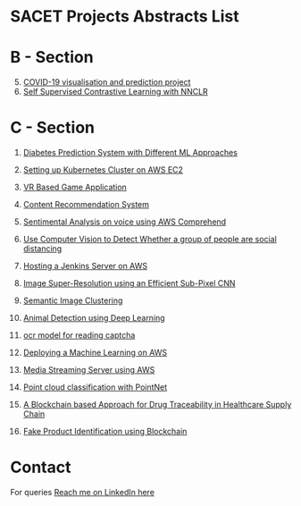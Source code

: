 # SACET Projects Abstracts List

# B - Section

5. <a href="b-section/5b.pdf">COVID-19 visualisation and prediction project</a>
9. <a href="b-section/9b.pdf">Self Supervised Contrastive Learning with NNCLR</a>

# C - Section

1. <a href="c-section/1C-Diabetes Prediction System with Different ML Approaches.pdf">Diabetes Prediction System with Different ML Approaches</a>
2. <a href="c-section/2C - Setting up Kubernetes Cluster on AWS EC2.pdf">Setting up Kubernetes Cluster on AWS EC2</a> 
3. <a href="c-section/3C-VR BASED GAME APPLICATION.pdf">VR Based Game Application</a>
4. <a href="c-section/4C - Content Recommendation System.pdf">Content Recommendation System</a>

5. <a href="c-section/5C-Sentimental Analysis on voice using AWS Comprehend.pdf">Sentimental Analysis on voice using AWS Comprehend</a>
6. <a href="c-section/6C-Use Computer Vision to Detect Whether a group of people are social distancing.pdf">Use Computer Vision to Detect Whether a group of people are social distancing</a>
7. <a href="c-section/7C - Hosting a Jenkins Server on AWS.pdf">Hosting a Jenkins Server on AWS</a>
8. <a href="c-section/8C - Image Super-Resolution using an Efficient Sub-Pixel CNN.pdf">Image Super-Resolution using an Efficient Sub-Pixel CNN</a>
9. <a href="c-section/9C - Semantic Image Clustering.pdf">Semantic Image Clustering</a>
10. <a href="c-section/10C - Animal Detection using Deep Learning.pdf">Animal Detection using Deep Learning</a>
11. <a href="c-section/11C - ocr model for reading captcha.pdf">ocr model for reading captcha</a>
12. <a href="c-section/12C - Deploying a Machine Learning on AWS.pdf">Deploying a Machine Learning on AWS</a>
13. <a href="c-section/13C - Media Streaming Server using AWS.pdf">Media Streaming Server using AWS </a>
14. <a href="c-section/14C - Point cloud classification with PointNet.pdf">Point cloud classification with PointNet </a>
15. <a href="c-section/15C-A Blockchain based Approach for Drug Traceability in Healthcare Supply Chain.pdf">A Blockchain based Approach for Drug Traceability in Healthcare Supply Chain</a>
16. <a href="c-section/16C-Fake Product Identification using Blockchain.pdf">Fake Product Identification using Blockchain</a>

# Contact
For queries <a href="https://linkedin.com/MadhuPIoT"> Reach me on LinkedIn here</a>